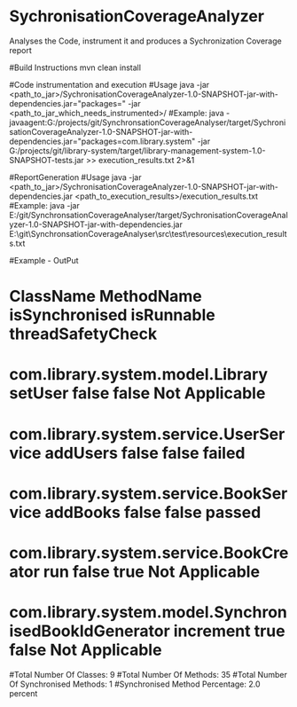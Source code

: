 # SychronisationCoverageAnalyzer
Analyses the Code, instrument it and produces a Sychronization Coverage report

#Build Instructions
mvn clean install


#Code instrumentation and execution
#Usage
java -jar <path_to_jar>/SychronisationCoverageAnalyzer-1.0-SNAPSHOT-jar-with-dependencies.jar="packages=<package to scan for instrumentation>" -jar <path_to_jar_which_needs_instrumented>/<jar>
#Example:
java -javaagent:G:/projects/git/SynchronsationCoverageAnalyser/target/SychronisationCoverageAnalyzer-1.0-SNAPSHOT-jar-with-dependencies.jar="packages=com.library.system" -jar G:/projects/git/library-system/target/library-management-system-1.0-SNAPSHOT-tests.jar >> execution_results.txt 2>&1


#ReportGeneration
#Usage
java -jar <path_to_jar>/SychronisationCoverageAnalyzer-1.0-SNAPSHOT-jar-with-dependencies.jar <path_to_execution_results>/execution_results.txt
#Example:
 java -jar E:/git/SynchronsationCoverageAnalyser/target/SychronisationCoverageAnalyzer-1.0-SNAPSHOT-jar-with-dependencies.jar  E:\git\SynchronsationCoverageAnalyser\src\test\resources\execution_results.txt

#Example - OutPut
 
 # ClassName                                                   MethodName      isSynchronised      isRunnable       threadSafetyCheck
 # com.library.system.model.Library                               setUser               false           false          Not Applicable
 # com.library.system.service.UserService                        addUsers               false           false                  failed
 # com.library.system.service.BookService                        addBooks               false           false                  passed
 # com.library.system.service.BookCreator                             run               false            true          Not Applicable
 # com.library.system.model.SynchronisedBookIdGenerator         increment                true           false          Not Applicable

 #Total Number Of Classes: 9
 #Total Number Of Methods: 35
 #Total Number Of Synchronised Methods: 1
 #Synchronised Method Percentage: 2.0 percent
